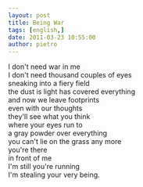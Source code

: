```yaml
---
layout: post
title: Being War
tags: [english,]
date: 2011-03-23 10:55:00
author: pietro
---
```

<div dir="ltr" style="text-align: left">I don't need war in me<br/>I don't need thousand couples of eyes<br/>sneaking into a fiery field<br/>the dust is light has covered everything<br/>and now we leave footprints<br/>even with our thoughts<br/>they'll see what you think<br/>where your eyes run to<br/>a gray powder over everything<br/>you can't lie on the grass any&nbsp;more<br/>you're there<br/>in front of me<br/>I'm still you're running<br/>I'm stealing your very being.<br/>
